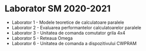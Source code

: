# Laborator SM 2020-2021

* Laborator 1 - Modele teoretice de calculatoare paralele
* Laborator 2 - Evaluarea performantelor calculatoarelor paralele
* Laborator 3 - Unitatea de comanda comutator grila 4x4
* Laborator 5 - Reteaua Omega
* Laborator 6 - Unitatea de comanda a dispozitivului CWPRAM

